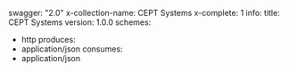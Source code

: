 swagger: "2.0"
x-collection-name: CEPT Systems
x-complete: 1
info:
  title: CEPT Systems
  version: 1.0.0
schemes:
- http
produces:
- application/json
consumes:
- application/json